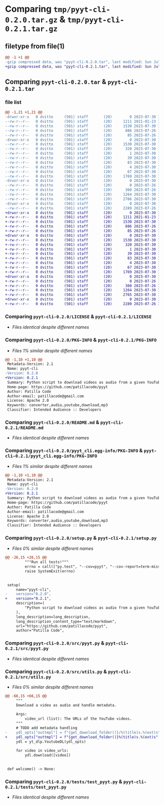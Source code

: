 # Comparing `tmp/pyyt-cli-0.2.0.tar.gz` & `tmp/pyyt-cli-0.2.1.tar.gz`

## filetype from file(1)

```diff
@@ -1 +1 @@
-gzip compressed data, was "pyyt-cli-0.2.0.tar", last modified: Sun Jul 30 11:44:52 2023, max compression
+gzip compressed data, was "pyyt-cli-0.2.1.tar", last modified: Sun Jul 30 11:48:01 2023, max compression
```

## Comparing `pyyt-cli-0.2.0.tar` & `pyyt-cli-0.2.1.tar`

### file list

```diff
@@ -1,21 +1,21 @@
-drwxr-xr-x   0 dvitto     (501) staff       (20)        0 2023-07-30 11:44:52.837392 pyyt-cli-0.2.0/
--rw-r--r--   0 dvitto     (501) staff       (20)     1211 2021-01-23 14:08:38.000000 pyyt-cli-0.2.0/LICENSE
--rw-r--r--   0 dvitto     (501) staff       (20)     1530 2023-07-30 11:44:52.837553 pyyt-cli-0.2.0/PKG-INFO
--rw-r--r--   0 dvitto     (501) staff       (20)      886 2023-07-26 19:04:39.000000 pyyt-cli-0.2.0/README.md
--rw-r--r--   0 dvitto     (501) staff       (20)       85 2023-07-26 18:56:01.000000 pyyt-cli-0.2.0/pyproject.toml
-drwxr-xr-x   0 dvitto     (501) staff       (20)        0 2023-07-30 11:44:52.835475 pyyt-cli-0.2.0/pyyt_cli.egg-info/
--rw-r--r--   0 dvitto     (501) staff       (20)     1530 2023-07-30 11:44:52.000000 pyyt-cli-0.2.0/pyyt_cli.egg-info/PKG-INFO
--rw-r--r--   0 dvitto     (501) staff       (20)      320 2023-07-30 11:44:52.000000 pyyt-cli-0.2.0/pyyt_cli.egg-info/SOURCES.txt
--rw-r--r--   0 dvitto     (501) staff       (20)        1 2023-07-30 11:44:52.000000 pyyt-cli-0.2.0/pyyt_cli.egg-info/dependency_links.txt
--rw-r--r--   0 dvitto     (501) staff       (20)       39 2023-07-30 11:44:52.000000 pyyt-cli-0.2.0/pyyt_cli.egg-info/entry_points.txt
--rw-r--r--   0 dvitto     (501) staff       (20)       83 2023-07-30 11:44:52.000000 pyyt-cli-0.2.0/pyyt_cli.egg-info/requires.txt
--rw-r--r--   0 dvitto     (501) staff       (20)        4 2023-07-30 11:44:52.000000 pyyt-cli-0.2.0/pyyt_cli.egg-info/top_level.txt
--rw-r--r--   0 dvitto     (501) staff       (20)       67 2023-07-30 11:44:52.838206 pyyt-cli-0.2.0/setup.cfg
--rw-r--r--   0 dvitto     (501) staff       (20)     1769 2023-07-30 11:44:08.000000 pyyt-cli-0.2.0/setup.py
-drwxr-xr-x   0 dvitto     (501) staff       (20)        0 2023-07-30 11:44:52.836848 pyyt-cli-0.2.0/src/
--rw-r--r--   0 dvitto     (501) staff       (20)        0 2023-07-26 18:56:01.000000 pyyt-cli-0.2.0/src/__init__.py
--rw-r--r--   0 dvitto     (501) staff       (20)      360 2023-07-26 18:56:01.000000 pyyt-cli-0.2.0/src/options.py
--rw-r--r--   0 dvitto     (501) staff       (20)     1264 2023-07-30 11:25:42.000000 pyyt-cli-0.2.0/src/pyyt.py
--rw-r--r--   0 dvitto     (501) staff       (20)     2766 2023-07-30 11:43:10.000000 pyyt-cli-0.2.0/src/utils.py
-drwxr-xr-x   0 dvitto     (501) staff       (20)        0 2023-07-30 11:44:52.837120 pyyt-cli-0.2.0/tests/
--rw-r--r--   0 dvitto     (501) staff       (20)     2289 2023-07-26 18:56:01.000000 pyyt-cli-0.2.0/tests/test_pyyt.py
+drwxr-xr-x   0 dvitto     (501) staff       (20)        0 2023-07-30 11:48:01.555633 pyyt-cli-0.2.1/
+-rw-r--r--   0 dvitto     (501) staff       (20)     1211 2021-01-23 14:08:38.000000 pyyt-cli-0.2.1/LICENSE
+-rw-r--r--   0 dvitto     (501) staff       (20)     1530 2023-07-30 11:48:01.555825 pyyt-cli-0.2.1/PKG-INFO
+-rw-r--r--   0 dvitto     (501) staff       (20)      886 2023-07-26 19:04:39.000000 pyyt-cli-0.2.1/README.md
+-rw-r--r--   0 dvitto     (501) staff       (20)       85 2023-07-26 18:56:01.000000 pyyt-cli-0.2.1/pyproject.toml
+drwxr-xr-x   0 dvitto     (501) staff       (20)        0 2023-07-30 11:48:01.553455 pyyt-cli-0.2.1/pyyt_cli.egg-info/
+-rw-r--r--   0 dvitto     (501) staff       (20)     1530 2023-07-30 11:48:01.000000 pyyt-cli-0.2.1/pyyt_cli.egg-info/PKG-INFO
+-rw-r--r--   0 dvitto     (501) staff       (20)      320 2023-07-30 11:48:01.000000 pyyt-cli-0.2.1/pyyt_cli.egg-info/SOURCES.txt
+-rw-r--r--   0 dvitto     (501) staff       (20)        1 2023-07-30 11:48:01.000000 pyyt-cli-0.2.1/pyyt_cli.egg-info/dependency_links.txt
+-rw-r--r--   0 dvitto     (501) staff       (20)       39 2023-07-30 11:48:01.000000 pyyt-cli-0.2.1/pyyt_cli.egg-info/entry_points.txt
+-rw-r--r--   0 dvitto     (501) staff       (20)       83 2023-07-30 11:48:01.000000 pyyt-cli-0.2.1/pyyt_cli.egg-info/requires.txt
+-rw-r--r--   0 dvitto     (501) staff       (20)        4 2023-07-30 11:48:01.000000 pyyt-cli-0.2.1/pyyt_cli.egg-info/top_level.txt
+-rw-r--r--   0 dvitto     (501) staff       (20)       67 2023-07-30 11:48:01.556378 pyyt-cli-0.2.1/setup.cfg
+-rw-r--r--   0 dvitto     (501) staff       (20)     1769 2023-07-30 11:47:27.000000 pyyt-cli-0.2.1/setup.py
+drwxr-xr-x   0 dvitto     (501) staff       (20)        0 2023-07-30 11:48:01.554901 pyyt-cli-0.2.1/src/
+-rw-r--r--   0 dvitto     (501) staff       (20)        0 2023-07-26 18:56:01.000000 pyyt-cli-0.2.1/src/__init__.py
+-rw-r--r--   0 dvitto     (501) staff       (20)      360 2023-07-26 18:56:01.000000 pyyt-cli-0.2.1/src/options.py
+-rw-r--r--   0 dvitto     (501) staff       (20)     1264 2023-07-30 11:25:42.000000 pyyt-cli-0.2.1/src/pyyt.py
+-rw-r--r--   0 dvitto     (501) staff       (20)     2765 2023-07-30 11:46:39.000000 pyyt-cli-0.2.1/src/utils.py
+drwxr-xr-x   0 dvitto     (501) staff       (20)        0 2023-07-30 11:48:01.555292 pyyt-cli-0.2.1/tests/
+-rw-r--r--   0 dvitto     (501) staff       (20)     2289 2023-07-26 18:56:01.000000 pyyt-cli-0.2.1/tests/test_pyyt.py
```

### Comparing `pyyt-cli-0.2.0/LICENSE` & `pyyt-cli-0.2.1/LICENSE`

 * *Files identical despite different names*

### Comparing `pyyt-cli-0.2.0/PKG-INFO` & `pyyt-cli-0.2.1/PKG-INFO`

 * *Files 1% similar despite different names*

```diff
@@ -1,10 +1,10 @@
 Metadata-Version: 2.1
 Name: pyyt-cli
-Version: 0.2.0
+Version: 0.2.1
 Summary: Python script to download videos as audio from a given YouTube playlist/video
 Home-page: https://github.com/patillacode/pyyt
 Author: Patilla Code
 Author-email: patillacode@gmail.com
 License: Apache 2.0
 Keywords: converter,audio,youtube,download,mp3
 Classifier: Intended Audience :: Developers
```

### Comparing `pyyt-cli-0.2.0/README.md` & `pyyt-cli-0.2.1/README.md`

 * *Files identical despite different names*

### Comparing `pyyt-cli-0.2.0/pyyt_cli.egg-info/PKG-INFO` & `pyyt-cli-0.2.1/pyyt_cli.egg-info/PKG-INFO`

 * *Files 1% similar despite different names*

```diff
@@ -1,10 +1,10 @@
 Metadata-Version: 2.1
 Name: pyyt-cli
-Version: 0.2.0
+Version: 0.2.1
 Summary: Python script to download videos as audio from a given YouTube playlist/video
 Home-page: https://github.com/patillacode/pyyt
 Author: Patilla Code
 Author-email: patillacode@gmail.com
 License: Apache 2.0
 Keywords: converter,audio,youtube,download,mp3
 Classifier: Intended Audience :: Developers
```

### Comparing `pyyt-cli-0.2.0/setup.py` & `pyyt-cli-0.2.1/setup.py`

 * *Files 0% similar despite different names*

```diff
@@ -26,15 +26,15 @@
         """Run all tests!"""
         errno = call(["py.test", "--cov=pyyt", "--cov-report=term-missing"])
         raise SystemExit(errno)
 
 
 setup(
     name="pyyt-cli",
-    version="0.2.0",
+    version="0.2.1",
     description=(
         "Python script to download videos as audio from a given YouTube playlist/video"
     ),
     long_description=long_description,
     long_description_content_type="text/markdown",
     url="https://github.com/patillacode/pyyt",
     author="Patilla Code",
```

### Comparing `pyyt-cli-0.2.0/src/pyyt.py` & `pyyt-cli-0.2.1/src/pyyt.py`

 * *Files identical despite different names*

### Comparing `pyyt-cli-0.2.0/src/utils.py` & `pyyt-cli-0.2.1/src/utils.py`

 * *Files 0% similar despite different names*

```diff
@@ -66,15 +66,15 @@
     """
     Download a video as audio and handle metadata.
 
     Args:
         video_url (list): The URLs of the YouTube videos.
     """
     # TODO add metadata handling
-    ydl_opts["outtmpl"] = f"{get_download_folder()}/%(title)s.%(ext)s"
+    ydl_opts["outtmpl"] = f"{get_download_folder()}%(title)s.%(ext)s"
     ydl = yt_dlp.YoutubeDL(ydl_opts)
 
     for video in video_urls:
         ydl.download([video])
 
 
 def welcome() -> None:
```

### Comparing `pyyt-cli-0.2.0/tests/test_pyyt.py` & `pyyt-cli-0.2.1/tests/test_pyyt.py`

 * *Files identical despite different names*

